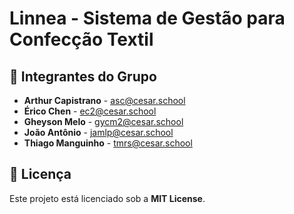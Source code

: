 #  Linnea - Sistema de Gestão para Confecção Textil

## 👥 Integrantes do Grupo

- **Arthur Capistrano** - [asc@cesar.school](mailto:asc@cesar.school)
- **Érico Chen** - [ec2@cesar.school](mailto:ec2@cesar.school)
- **Gheyson Melo** - [gycm2@cesar.school](mailto:gycm2@cesar.school)
- **João Antônio** - [jamlp@cesar.school](mailto:jamlp@cesar.school)
- **Thiago Manguinho** - [tmrs@cesar.school](mailto:tmrs@cesar.school)

## 📄 Licença

Este projeto está licenciado sob a **MIT License**.
